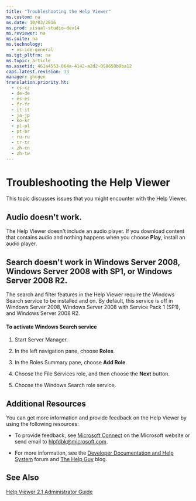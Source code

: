 ```yaml
---
title: "Troubleshooting the Help Viewer"
ms.custom: na
ms.date: 10/03/2016
ms.prod: visual-studio-dev14
ms.reviewer: na
ms.suite: na
ms.technology: 
  - vs-ide-general
ms.tgt_pltfrm: na
ms.topic: article
ms.assetid: 461a4553-064a-4142-a2d2-058658b9ba12
caps.latest.revision: 13
manager: ghogen
translation.priority.ht: 
  - cs-cz
  - de-de
  - es-es
  - fr-fr
  - it-it
  - ja-jp
  - ko-kr
  - pl-pl
  - pt-br
  - ru-ru
  - tr-tr
  - zh-cn
  - zh-tw
---
```

# Troubleshooting the Help Viewer
This topic discusses issues that you might encounter with the Help Viewer.  
  
## Audio doesn't work.  
 The Help Viewer doesn't include an audio player. If you download content that contains audio and nothing happens when you choose **Play**, install an audio player.  
  
## Search doesn't work in Windows Server 2008, Windows Server 2008 with SP1, or Windows Server 2008 R2.  
 The search and filter features in the Help Viewer require the Windows Search service to be installed and on. By default, this service is off in Windows Server 2008, Windows Server 2008 with Service Pack 1 (SP1), and Windows Server 2008 R2.  
  
#### To activate Windows Search service  
  
1.  Start Server Manager.  
  
2.  In the left navigation pane, choose **Roles**.  
  
3.  In the Roles Summary pane, choose **Add Role**.  
  
4.  Choose the File Services role, and then choose the **Next** button.  
  
5.  Choose the Windows Search role service.  
  
## Additional Resources  
 You can get more information and provide feedback on the Help Viewer by using the following resources:  
  
-   To provide feedback, see [Microsoft Connect](http://go.microsoft.com/fwlink/?linkid=243983) on the Microsoft website or send email to [hlpfdbk@microsoft.com](mailto:hlpfdbk@microsoft.com).  
  
-   For more information, see the [Developer Documentation and Help System](http://go.microsoft.com/fwlink/?LinkId=232741) forum and [The Help Guy](http://go.microsoft.com/fwlink/?LinkId=232743) blog.  
  
## See Also  
 [Help Viewer 2.1 Administrator Guide](http://go.microsoft.com/fwlink/?LinkId=243985)